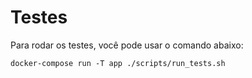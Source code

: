 # Testes

Para rodar os testes, você pode usar o comando abaixo:

```
docker-compose run -T app ./scripts/run_tests.sh
```
